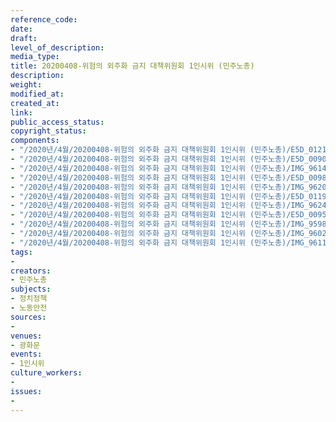 ```yaml
---
reference_code: 
date: 
draft: 
level_of_description: 
media_type: 
title: 20200408-위험의 외주화 금지 대책위원회 1인시위 (민주노총)
description: 
weight: 
modified_at: 
created_at: 
link: 
public_access_status: 
copyright_status: 
components:
- "/2020년/4월/20200408-위험의 외주화 금지 대책위원회 1인시위 (민주노총)/E5D_0121.jpg"
- "/2020년/4월/20200408-위험의 외주화 금지 대책위원회 1인시위 (민주노총)/E5D_0090.jpg"
- "/2020년/4월/20200408-위험의 외주화 금지 대책위원회 1인시위 (민주노총)/IMG_9614.jpg"
- "/2020년/4월/20200408-위험의 외주화 금지 대책위원회 1인시위 (민주노총)/E5D_0098.jpg"
- "/2020년/4월/20200408-위험의 외주화 금지 대책위원회 1인시위 (민주노총)/IMG_9620.jpg"
- "/2020년/4월/20200408-위험의 외주화 금지 대책위원회 1인시위 (민주노총)/E5D_0119.jpg"
- "/2020년/4월/20200408-위험의 외주화 금지 대책위원회 1인시위 (민주노총)/IMG_9624.jpg"
- "/2020년/4월/20200408-위험의 외주화 금지 대책위원회 1인시위 (민주노총)/E5D_0095.jpg"
- "/2020년/4월/20200408-위험의 외주화 금지 대책위원회 1인시위 (민주노총)/IMG_9598.jpg"
- "/2020년/4월/20200408-위험의 외주화 금지 대책위원회 1인시위 (민주노총)/IMG_9602.jpg"
- "/2020년/4월/20200408-위험의 외주화 금지 대책위원회 1인시위 (민주노총)/IMG_9611.jpg"
tags:
- 
creators:
- 민주노총
subjects:
- 정치정책
- 노동안전
sources:
- 
venues:
- 광화문
events:
- 1인시위
culture_workers:
- 
issues:
- 
---
```


